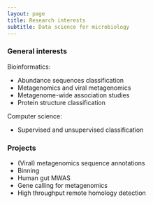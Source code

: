 ```yaml
---
layout: page
title: Research interests
subtitle: Data science for microbiology
---
```


### General interests

Bioinformatics:
 * Abundance sequences classification
 * Metagenomics and viral metagenomics
 * Metagenome-wide association studies
 * Protein structure classification

Computer science:
 * Supervised and unsupervised classification

### Projects

* (Viral) metagenomics sequence annotations
* Binning
* Human gut MWAS
* Gene calling for metagenomics
* High throughput remote homology detection






